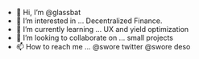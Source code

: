 - 👋 Hi, I’m @glassbat
- 👀 I’m interested in ... Decentralized Finance.
- 🌱 I’m currently learning ... UX and yield optimization 
- 💞️ I’m looking to collaborate on ... small projects 
- 📫 How to reach me ... @swore twitter @swore deso

<!---
glassbat/glassbat is a ✨ special ✨ repository because its `README.md` (this file) appears on your GitHub profile.
You can click the Preview link to take a look at your changes.
--->

